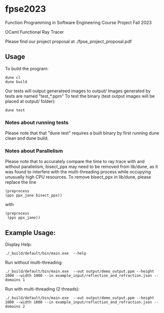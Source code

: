 # fpse2023
Function Programming in Software Engineering Course Project Fall 2023

OCaml Functional Ray Tracer

Please find our project proposal at ./fpse_project_proposal.pdf

## Usage

To build the program:
```
dune cl
dune build
```

Our tests will output generateed images to output/
Images generated by tests are named "test_*.ppm"
To test the binary (test output images will be placed at output/ folder):
```
dune test
```

### Notes about running tests
Please note that that "dune test" requires a built binary by first running dune clean and dune build.


### Notes about Parallelism
Please note that to accurately compare the time to ray trace with and without parallelism,
bisect_ppx may need to be removed from lib/dune, as it was found to interfere with the multi-threading process
while occupying unusually high CPU resources.
To remove bisect_ppx in lib/dune, please replace the line
``` 
(preprocess
(pps ppx_jane bisect_ppx))
``` 
with 
``` 
(preprocess
 (pps ppx_jane))
```

## Example Usage:
Display Help:
```
./_build/default/bin/main.exe  --help
```

Run without multi-threading:
```
./_build/default/bin/main.exe  --out output/demo_output.ppm --height 1000 --width 1000 --in example_input/reflection_and_refraction.json --domains 1
```

Run with multi-threading (2 threads):
```
./_build/default/bin/main.exe  --out output/demo_output.ppm --height 1000 --width 1000 --in example_input/reflection_and_refraction.json --domains 2
```
